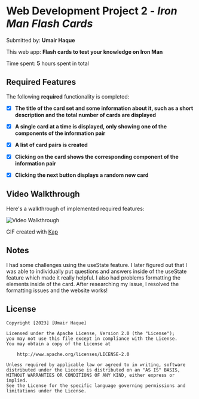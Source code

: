 # Web Development Project 2 - *Iron Man Flash Cards*

Submitted by: **Umair Haque**

This web app: **Flash cards to test your knowledge on Iron Man**

Time spent: **5** hours spent in total

## Required Features

The following **required** functionality is completed:

- [X] **The title of the card set and some information about it, such as a short description and the total number of cards are displayed**
- [X] **A single card at a time is displayed, only showing one of the components of the information pair**
- [X] **A list of card pairs is created**
- [X] **Clicking on the card shows the corresponding component of the information pair**
- [X] **Clicking the next button displays a random new card**


## Video Walkthrough

Here's a walkthrough of implemented required features:

<img src='walkthrough.gif' title='Video Walkthrough' width='' alt='Video Walkthrough' />

GIF created with [Kap](https://getkap.co/)

## Notes

I had some challenges using the useState feature. I later figured out that I was able to individually put
questions and answers inside of the useState feature which made it really helpful. I also had problems formatting
the elements inside of the card. After researching my issue, I resolved the formatting issues and the website
works!

## License

    Copyright [2023] [Umair Haque]

    Licensed under the Apache License, Version 2.0 (the "License");
    you may not use this file except in compliance with the License.
    You may obtain a copy of the License at

        http://www.apache.org/licenses/LICENSE-2.0

    Unless required by applicable law or agreed to in writing, software
    distributed under the License is distributed on an "AS IS" BASIS,
    WITHOUT WARRANTIES OR CONDITIONS OF ANY KIND, either express or implied.
    See the License for the specific language governing permissions and
    limitations under the License.